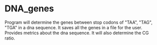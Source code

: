 # DNA_genes

Program will determine the genes between stop codons of "TAA", "TAG", "TGA" in a dna sequence. It saves all the genes in a file for the user. Provides metrics about the dna sequence. It will also determine the CG ratio.
